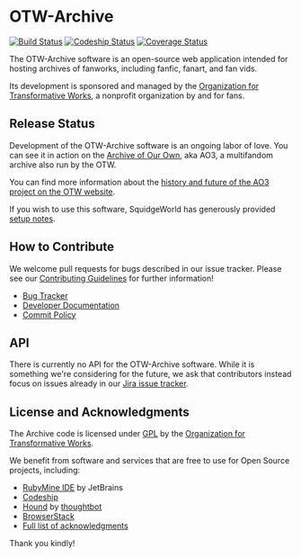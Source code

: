 OTW-Archive
=========
[![Build Status](https://img.shields.io/github/actions/workflow/status/otwcode/otwarchive/automated-tests.yml?branch=master)](https://github.com/otwcode/otwarchive/actions/workflows/automated-tests.yml?query=branch%3Amaster) [![Codeship Status](https://img.shields.io/codeship/1f7468f0-7e15-0131-c059-7a8d26daf885/master.svg?label=codeship)](https://www.codeship.io/projects/14476) [![Coverage Status](https://img.shields.io/codecov/c/github/otwcode/otwarchive/master.svg)](https://codecov.io/gh/otwcode/otwarchive/branch/master)

The OTW-Archive software is an open-source web application intended for hosting archives of fanworks, including fanfic, fanart, and fan vids.

Its development is sponsored and managed by the [Organization for Transformative Works](https://www.transformativeworks.org/), a nonprofit organization by and for fans.

Release Status
---------
Development of the OTW-Archive software is an ongoing labor of love. You can see it in action on the [Archive of Our Own](https://archiveofourown.org/), aka AO3, a multifandom archive also run by the OTW.

You can find more information about the [history and future of the AO3 project on the OTW website](https://www.transformativeworks.org/archive_of_our_own/).

If you wish to use this software, SquidgeWorld has generously provided [setup notes](https://squidgeworld.org/works/34491).

How to Contribute
----------
We welcome pull requests for bugs described in our issue tracker. Please see our [Contributing Guidelines](https://github.com/otwcode/otwarchive/blob/master/CONTRIBUTING.md) for further information!

* [Bug Tracker](https://otwarchive.atlassian.net/projects/AO3/issues)
* [Developer Documentation](https://github.com/otwcode/otwarchive/wiki)
* [Commit Policy](https://github.com/otwcode/otwarchive/wiki/Commit-policy)

API
----------
There is currently no API for the OTW-Archive software. While it is something we're considering for the future, we ask that contributors instead focus on issues already in our [Jira issue tracker](https://otwarchive.atlassian.net/).

License and Acknowledgments
----------
The Archive code is licensed under [GPL](https://www.gnu.org/licenses/gpl-2.0.html) by the [Organization for Transformative Works](https://www.transformativeworks.org/).

We benefit from software and services that are free to use for Open Source projects, including:

* [RubyMine IDE](https://www.jetbrains.com/ruby/) by JetBrains
* [Codeship](https://codeship.com/)
* [Hound](https://houndci.com/) by [thoughtbot](https://thoughtbot.com/)
* [BrowserStack](https://www.browserstack.com)
* [Full list of acknowledgments](ACKNOWLEDGMENTS.md)

Thank you kindly!
